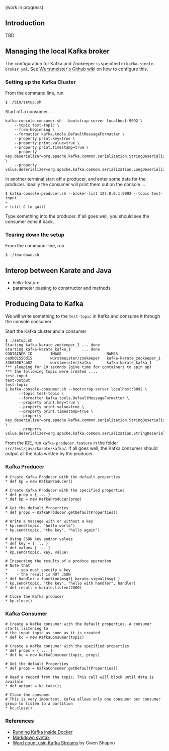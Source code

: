 (work in progress)

## Introduction

TBD

## Managing the local Kafka broker

The configuration for Kafka and Zookeeper is specified in `kafka-single-broker.yml`. See
[Wurstmeister's Github wiki](https://github.com/wurstmeister/kafka-docker) on how to configure this.

### Setting up the Kafka Cluster

From the command line, run 

```
$ ./bin/setup.sh
```

Start off a consumer ...

```
kafka-console-consumer.sh --bootstrap-server localhost:9092 \
    --topic test-topic \
    --from-beginning \
    --formatter kafka.tools.DefaultMessageFormatter \
    --property print.key=true \
    --property print.value=true \
    --property print.timestamp=true \
    --property key.deserializer=org.apache.kafka.common.serialization.StringDeserializer \
    --property value.deserializer=org.apache.kafka.common.serialization.LongDeserializer
```

In another terminal start off a producer, and enter some data for the producer. Ideally the consumer
will print them out on the console ... 
```
$ kafka-console-producer.sh --broker-list 127.0.0.1:9092 --topic test-input
>
> (ctrl C to quit)

```

Type something into the producer. If all goes well, you should see the consumer echo it back.

### Tearing down the setup

From the command-line, run

```
$ ./teardown.sh
```

## Interop between Karate and Java

- hello-feature
- parameter passing to constructor and methods

## Producing Data to Kafka

We will write something to the `test-topic` in Kafka and consume it through the console consumer

Start the Kafka cluster and a consumer
```
$ ./setup.sh
Starting kafka-karate_zookeeper_1 ... done
Starting kafka-karate_kafka_1     ... done
CONTAINER ID        IMAGE                    NAMES
ce9b01556d15        wurstmeister/zookeeper   kafka-karate_zookeeper_1
33685067cb82        wurstmeister/kafka       kafka-karate_kafka_1
*** sleeping for 10 seconds (give time for containers to spin up)
*** the following topic were created ....
test-input
test-output
test-topic
$ kafka-console-consumer.sh --bootstrap-server localhost:9092 \
      --topic test-topic \
      --formatter kafka.tools.DefaultMessageFormatter \
      --property print.key=true \
      --property print.value=true \
      --property print.timestamp=true \
      --property key.deserializer=org.apache.kafka.common.serialization.StringDeserializer \
      --property value.deserializer=org.apache.kafka.common.serialization.StringDeserializer
```

From the IDE, run `kafka-producer.feature` in the folder `src/test/java/karate/kafka/`. If all goes well, the 
Kafka consumer should output all the data written by the producer.

### Kafka Producer

```
# Create Kafka Producer with the default properties
* def kp = new KafkaProducer()

# Create Kafka Producer with the specified properties
* def prop = { ... } 
* def kp = new KafkaProducer(prop)

# Get the default Properties
* def props = KafkaProducer.getDefaultProperties()

# Write a message with or without a key
* kp.send(topic, "hello world")
* kp.send(topic, "the key", "hello again")

# Using JSON key and/or values
* def key = { ... }
* def value= { ... }
* kp.send(topic, key, value)

# Inspecting the results of a produce operation
# Note that 
*    - you must specify a key
*    - the result is NOT JSON
* def handler = function(msg){ karate.signal(msg) }
* kp.send(topic, "the key", "hello with handler", handler)
* def result = karate.listen(2000)

# Close the Kafka producer
* kp.close()
```

### Kafka Consumer

```
# Create a Kafka consumer with the default properties. A consumer starts listening to
# the input topic as soon as it is created
* def kc = new KafkaConsumer(topic)

# Create a Kafka consumer with the specified properties
* def props = { ... }
* def kc = new KafkaConsumer(topic, props)

# Get the default Properties
* def props = KafkaConsumer.getDefaultProperties()

# Read a record from the topic. This call will block until data is availale    
* def output = kc.take();

# Close the consumer
# This is very important. Kafka allows only one consumer per consumer group to listen to a partition
* kc.close()
```

### References

* [Running Kafka inside Docker](https://github.com/wurstmeister/kafka-docker)
* [Markdown syntax](https://github.com/adam-p/markdown-here/wiki/Markdown-Cheatsheet)
* [Word count usin Kafka Streams](https://github.com/gwenshap/kafka-streams-wordcount) by Gwen Shapiro




